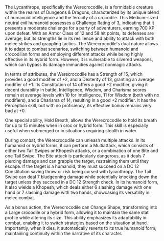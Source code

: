 The Lycanthrope, specifically the Werecrocodile, is a formidable creature within the realms of Dungeons & Dragons, characterized by its unique blend of humanoid intelligence and the ferocity of a crocodile. This Medium-sized neutral evil humanoid possesses a Challenge Rating of 3, indicating that it presents a moderate challenge for a party of adventurers, earning 700 XP upon defeat. With an Armor Class of 12 and 58 hit points, its defenses are average, but its strengths lie in its resilience and ability to attack with both melee strikes and grappling tactics. The Werecrocodile's dual nature allows it to adapt to combat scenarios, switching between humanoid and crocodilian forms and employing different attacks while being highly effective in its hybrid form. However, it is vulnerable to silvered weapons, which can bypass its damage immunities against nonmagic attacks. 

In terms of attributes, the Werecrocodile has a Strength of 15, which provides a good modifier of +2, and a Dexterity of 13, granting an average modifier of +1. Its Constitution of 14 offers a good +2 modifier, giving it decent durability in battle. Intelligence, Wisdom, and Charisma scores remain at average levels with 10 for Intelligence, 11 for Wisdom (both with no modifiers), and a Charisma of 14, resulting in a good +2 modifier. It has the Perception skill, but with no proficiency, its effective bonus remains very bad at +0.

One special ability, Hold Breath, allows the Werecrocodile to hold its breath for up to 15 minutes when in croc or hybrid form. This skill is especially useful when submerged or in situations requiring stealth in water.

During combat, the Werecrocodile can unleash multiple attacks. In its humanoid or hybrid forms, it can perform a Multiattack, which consists of either two Tail Swipes or Khopesh attacks, or a combination of one Bite and one Tail Swipe. The Bite attack is particularly dangerous, as it deals 7 piercing damage and can grapple the target, restraining them until they escape. If the target is a humanoid, they must succeed on a DC 12 Constitution saving throw or risk being cursed with lycanthropy. The Tail Swipe can deal 7 bludgeoning damage while potentially knocking down the target unless they succeed in a DC 12 Strength check. In its humanoid form, it also wields a Khopesh, which deals either 6 slashing damage with one hand or 7 slashing damage with two hands, showcasing its versatility in melee combat.

As a bonus action, the Werecrocodile can Change Shape, transforming into a Large crocodile or a hybrid form, allowing it to maintain the same stat profile while altering its size. This ability emphasizes its adaptability in combat, enabling it to switch strategies based on the situation at hand. Importantly, when it dies, it automatically reverts to its true humanoid form, maintaining continuity within the narrative of its character.